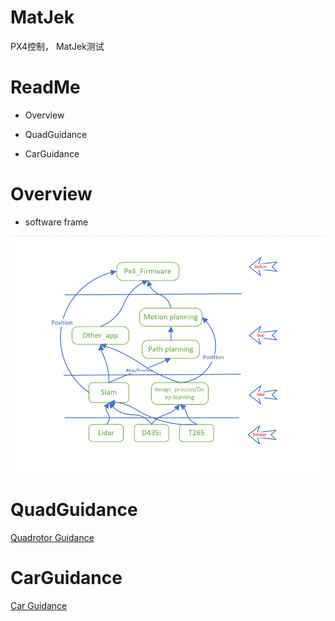 # MatJek

PX4控制， MatJek测试

# ReadMe

- Overview

- QuadGuidance

- CarGuidance

# Overview

- software frame

![image](./doc/image/sofe_frame.png)

# QuadGuidance

[Quadrotor Guidance](./doc/QuadGuidance.md)

# CarGuidance

[Car Guidance](./doc/CarGuidance.md)

